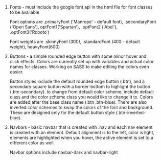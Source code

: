 1.  Fonts - must include the google font api in the html file for font classes to be available
        <link href="https://fonts.googleapis.com/css2?family=Abel&family=Manrope:wght@400&family=Open+Sans&family=Roboto&family=Spartan&display=swap" rel="stylesheet">
    
    Font options are .primaryFont ('Manrope' - default font), .secondaryFont ('Open Sans'), optFont1('Spartan'), .optFont2 ('Abel'), .optFont3('Roboto')

    Font weights are .skinnyFont (300), .standardFont (400 - default weight), heavyFont(600)

2. Buttons - a simple rounded edge button with some minor hover and click effects. Colors are currently set up with variables and actual color names for classes. Working on SASS to make editing the colors even easier.

    Button styles include the default rounded edge button (.btn), and a secondary square button with a border-bottom to highlight the button (.btn-secondary). to change from default color scheme, include default class and the color scheme class you would like to change it to. Colors are added after the base class name (.btn .btn-blue). There are also inverted color schemes to swap the colors of the font and background. These are designed only for the default button style (.btn-inverted-blue).
    
3. Navbars - basic navbar that is created with .nav and each nav element is created with an <a> element. Default alignment is to the left, color is light, elements are highlighted when you hover, the active element is set to a different color as well. 

    Navbar options include navbar-dark and navbar-right
